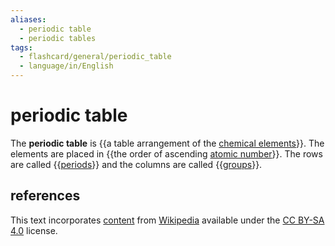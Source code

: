 ```yaml
---
aliases:
  - periodic table
  - periodic tables
tags:
  - flashcard/general/periodic_table
  - language/in/English
---
```


# periodic table

The __periodic table__ is {{a table arrangement of the [chemical elements](chemical%20element.md)}}. The elements are placed in {{the order of ascending [atomic number](atomic%20number.md)}}. The rows are called {{[periods](period%20(periodic%20table).md)}} and the columns are called {{[groups](group%20(periodic%20table).md)}}.

## references

This text incorporates [content](https://en.wikipedia.org/wiki/periodic_table) from [Wikipedia](Wikipedia.md) available under the [CC BY-SA 4.0](https://creativecommons.org/licenses/by-sa/4.0/) license.
